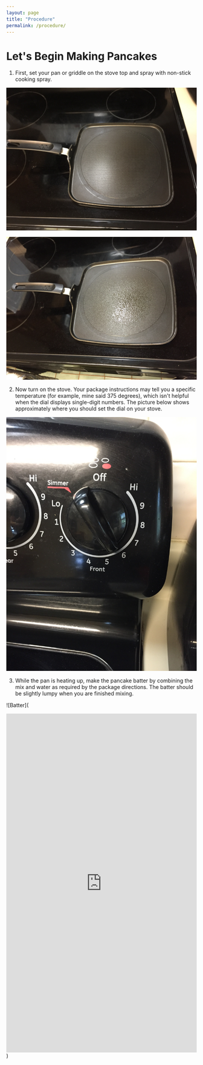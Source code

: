 ```yaml
---
layout: page
title: "Procedure"
permalink: /procedure/
---
```


# Let's Begin Making Pancakes

1. First, set your pan or griddle on the stove top and spray with non-stick cooking spray.

![Griddle](images/griddle.jpg?raw=true)

![Sprayed](images/sprayed.jpg?raw=true)

2. Now turn on the stove. Your package instructions may tell you a specific temperature (for example, mine said 375 degrees), which isn't helpful when the dial displays single-digit numbers. The picture below shows approximately where you should set the dial on your stove. 

![Temp](images/temp.jpg?raw=true)

3. While the pan is heating up, make the pancake batter by combining the mix and water as required by the package directions. The batter should be slightly lumpy when you are finished mixing.

![Batter](<div style='position:relative;padding-bottom:178%'><iframe src='https://gfycat.com/ifr/PointlessFavoriteEel' frameborder='0' scrolling='no' width='100%' height='100%' style='position:absolute;top:0;left:0;' allowfullscreen></iframe></div>)
